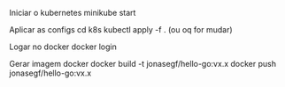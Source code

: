 Iniciar o kubernetes
minikube start 

Aplicar as configs
cd k8s 
kubectl apply -f . (ou oq for mudar)

Logar no docker
docker login

Gerar imagem docker
docker build -t jonasegf/hello-go:vx.x
docker push jonasegf/hello-go:vx.x